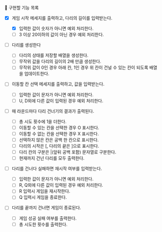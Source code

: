 📌 구현할 기능 목록

- [x] 게임 시작 메세지를 출력하고, 다리의 길이를 입력받는다.

  - [x] 입력한 값이 숫자가 아니면 예외 처리한다.
  - [ ] 3 이상 20이하의 값이 아닌 경우 예외 처리한다.

- [ ] 다리를 생성한다

  - [ ] 다리의 상태를 저장할 배열을 생성한다.
  - [ ] 무작위 값을 다리의 길이의 2배 만큼 생성한다.
  - [ ] 무작위 값이 0인 경우 아래 칸, 1인 경우 위 칸이 건널 수 있는 칸이 되도록 배열을 업데이트한다.

- [ ] 이동할 칸 선택 메세지를 출력하고, 값을 입력받는다.

  - [ ] 입력한 값이 문자가 아니면 예외 처리한다.
  - [ ] U, D외에 다른 값이 입력된 경우 예외 처리한다.

- [ ] 매 라운드마다 다리 건너기의 결과가 출력된다.

  - [ ] 총 시도 횟수에 1을 더한다.
  - [ ] 이동할 수 있는 칸을 선택한 경우 O 표시한다.
  - [ ] 이동할 수 없는 칸을 선택한 경우 X 표시한다.
  - [ ] 선택하지 않은 칸은 공백 한 칸으로 표시한다.
  - [ ] 다리의 시작은 [, 다리의 끝은 ]으로 표시한다.
  - [ ] 다리 칸의 구분은 |(앞뒤 공백 포함) 문자열로 구분한다.
  - [ ] 현재까지 건넌 다리를 모두 출력한다.

- [ ] 다리를 건너다 실패하면 재시작 여부를 입력받는다.

  - [ ] 입력한 값이 문자가 아니면 예외 처리한다.
  - [ ] R, Q외에 다른 값이 입력된 경우 예외 처리한다.
  - [ ] R 입력시 게임을 재시작한다.
  - [ ] Q 입력시 게임을 종료한다.

- [ ] 다리를 끝까지 건너면 게임이 종료된다.

  - [ ] 게임 성공 실패 여부를 출력한다.
  - [ ] 총 시도한 횟수를 출력한다.
